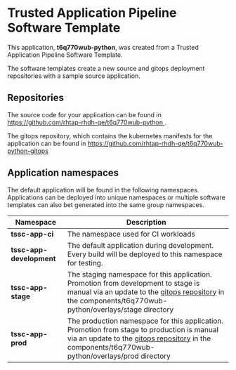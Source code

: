 # Trusted Application Pipeline Software Template

This application, **t6q770wub-python**, was created from a Trusted Application Pipeline Software Template.

The software templates create a new source and gitops deployment repositories with a sample source application. 

## Repositories

The source code for your application can be found in [https://github.com/rhtap-rhdh-qe/t6q770wub-python ](https://github.com/rhtap-rhdh-qe/t6q770wub-python ).
 
The gitops repository, which contains the kubernetes manifests for the application can be found in 
[https://github.com/rhtap-rhdh-qe/t6q770wub-python-gitops ](https://github.com/rhtap-rhdh-qe/t6q770wub-python-gitops ) 

## Application namespaces 

The default application will be found in the following namespaces. Applications can be deployed into unique namespaces or multiple software templates can also bet generated into the same group namespaces.  

|  Namespace   |  Description   |  
| -------- | -------- |
| **tssc-app-ci** | The namespace used for CI workloads |
| **tssc-app-development** | The default application during development. Every build will be deployed to this namespace for testing. |
| **tssc-app-stage** | The staging namespace for this application. Promotion from development to stage is manual via an update to the [gitops repository](https://github.com/rhtap-rhdh-qe/t6q770wub-python-gitops ) in the components/t6q770wub-python/overlays/stage directory |
| **tssc-app-prod** | The production namespace for this application. Promotion from stage to production is manual via an update to the [gitops repository](https://github.com/rhtap-rhdh-qe/t6q770wub-python-gitops ) in the components/t6q770wub-python/overlays/prod directory |
